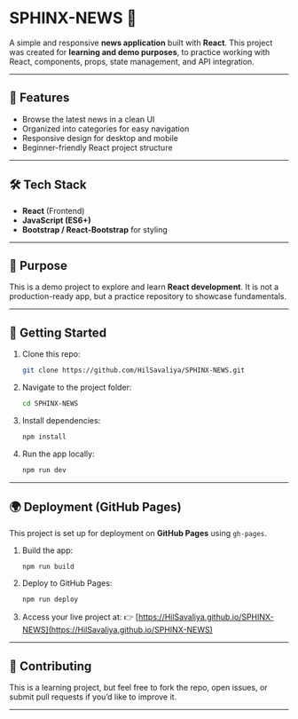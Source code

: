 # SPHINX-NEWS 📰

A simple and responsive **news application** built with **React**.
This project was created for **learning and demo purposes**, to practice working with React, components, props, state management, and API integration.

---

## 🚀 Features

* Browse the latest news in a clean UI
* Organized into categories for easy navigation
* Responsive design for desktop and mobile
* Beginner-friendly React project structure

---

## 🛠️ Tech Stack

* **React** (Frontend)
* **JavaScript (ES6+)**
* **Bootstrap / React-Bootstrap** for styling

---

## 🎯 Purpose

This is a demo project to explore and learn **React development**.
It is not a production-ready app, but a practice repository to showcase fundamentals.

---

## 📂 Getting Started

1. Clone this repo:

   ```bash
   git clone https://github.com/HilSavaliya/SPHINX-NEWS.git
   ```

2. Navigate to the project folder:

   ```bash
   cd SPHINX-NEWS
   ```

3. Install dependencies:

   ```bash
   npm install
   ```

4. Run the app locally:

   ```bash
   npm run dev
   ```

---

## 🌍 Deployment (GitHub Pages)

This project is set up for deployment on **GitHub Pages** using `gh-pages`.

1. Build the app:

   ```bash
   npm run build
   ```

2. Deploy to GitHub Pages:

   ```bash
   npm run deploy
   ```

3. Access your live project at:
   👉 [https://HilSavaliya.github.io/SPHINX-NEWS](https://HilSavaliya.github.io/SPHINX-NEWS)

---

## 🙌 Contributing

This is a learning project, but feel free to fork the repo, open issues, or submit pull requests if you’d like to improve it.

---

